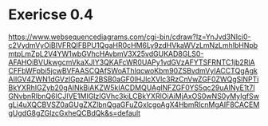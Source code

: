 # Exericse 0.4

https://www.websequencediagrams.com/cgi-bin/cdraw?lz=YnJvd3Nlci0-c2VydmVyOiBIVFRQIFBPU1QgaHR0cHM6Ly9zdHVkaWVzLmNzLmhlbHNpbmtpLmZpL2V4YW1wbGVhcHAvbmV3X25vdGUKAD8GLS0-AFAHOiBVUkwgcmVkaXJlY3QKAFcWR0UAPy1vdGVzAFYTSFRNTC1jb2RlACFFbWFpbi5jcwBVFAASCQAfSWoAThlqcwoKbm90ZSBvdmVyIACCTQgAgkAIIGV4ZWN1dGVzIGpzAIF2BSB0aGF0IHJlcXVlc3RzCnVwZGF0ZWQgSlNPTiBkYXRhIGZyb20gAINkBiAKZW5kIACDMQUAglNFZGF0YS5qc29uAINyE1t7IGNvbnRlbnQ6ICJIVE1MIGlzIGVhc3kiLCBkYXRlOiAiMjAxOS0wNS0yMyIgfSwgLi4uXQCBVSZ0aGUgZXZlbnQgaGFuZGxlcgoAgX4HbmRlcnMgAIF8CACEMgUgdG8gZGlzcGxheQCBdQk&s=default